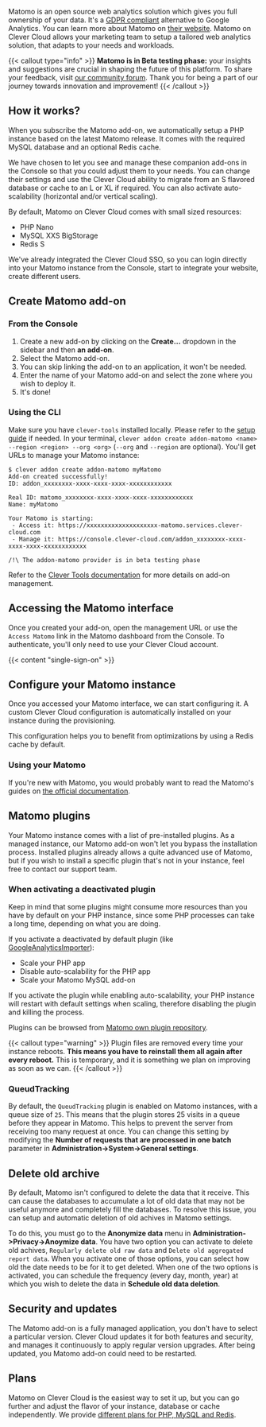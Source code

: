 
Matomo is an open source web analytics solution which gives you full ownership of your data. It's a [GDPR compliant](https://matomo.org/gdpr-analytics) alternative to Google Analytics. You can learn more about Matomo on [their website](https://matomo.org). Matomo on Clever Cloud allows your marketing team to setup a tailored web analytics solution, that adapts to your needs and workloads.

{{< callout type="info" >}}
**Matomo is in Beta testing phase:** your insights and suggestions are crucial in shaping the future of this platform.
To share your feedback, visit [our community forum](https://github.com/CleverCloud/Community/discussions/categories/matomo).
Thank you for being a part of our journey towards innovation and improvement!
{{< /callout >}}

## How it works?

When you subscribe the Matomo add-on, we automatically setup a PHP instance based on the latest Matomo release. It comes with the required MySQL database and an optional Redis cache.

We have chosen to let you see and manage these companion add-ons in the Console so that you could adjust them to your needs. You can change their settings and use the Clever Cloud ability to migrate from an S flavored database or cache to an L or XL if required. You can also activate auto-scalability (horizontal and/or vertical scaling).

By default, Matomo on Clever Cloud comes with small sized resources:

- PHP Nano
- MySQL XXS BigStorage
- Redis S

We've already integrated the Clever Cloud SSO, so you can login directly into your Matomo instance from the Console, start to integrate your website, create different users.

## Create Matomo add-on

### From the Console

1. Create a new add-on by clicking on the **Create…** dropdown in the sidebar and then **an add-on**.
2. Select the Matomo add-on.
3. You can skip linking the add-on to an application, it won't be needed.
4. Enter the name of your Matomo add-on and select the zone where you wish to deploy it.
5. It's done!

### Using the CLI

Make sure you have `clever-tools` installed locally. Please refer to the [setup guide](/developers/doc/cli/install/) if needed. In your terminal, `clever addon create addon-matomo <name> --region <region> --org <org>` (`--org` and `--region` are optional). You'll get URLs to manage your Matomo instance:

```
$ clever addon create addon-matomo myMatomo
Add-on created successfully!
ID: addon_xxxxxxxx-xxxx-xxxx-xxxx-xxxxxxxxxxxx

Real ID: matomo_xxxxxxxx-xxxx-xxxx-xxxx-xxxxxxxxxxxx
Name: myMatomo

Your Matomo is starting:
 - Access it: https://xxxxxxxxxxxxxxxxxxxx-matomo.services.clever-cloud.com
 - Manage it: https://console.clever-cloud.com/addon_xxxxxxxx-xxxx-xxxx-xxxx-xxxxxxxxxxxx

/!\ The addon-matomo provider is in beta testing phase
```

Refer to the [Clever Tools documentation](/developers/doc/cli/addons/) for more details on add-on management.

## Accessing the Matomo interface

Once you created your add-on, open the management URL or use the `Access Matomo` link in the Matomo dashboard from the Console. To authenticate, you'll only need to use your Clever Cloud account.

{{< content "single-sign-on" >}}

## Configure your Matomo instance

Once you accessed your Matomo interface, we can start configuring it. A custom Clever Cloud configuration is automatically installed on your instance during the provisioning.

This configuration helps you to benefit from optimizations by using a Redis cache by default.

### Using your Matomo

If you're new with Matomo, you would probably want to read the Matomo's guides on [the official documentation](https://matomo.org/guides/).

## Matomo plugins

Your Matomo instance comes with a list of pre-installed plugins. As a managed instance, our Matomo add-on won't let you bypass the installation process. Installed plugins already allows a quite advanced use of Matomo, but if you wish to install a specific plugin that's not in your instance, feel free to contact our support team.

### When activating a deactivated plugin

Keep in mind that some plugins might consume more resources than you have by default on your PHP instance, since some PHP processes can take a long time, depending on what you are doing.

If you activate a deactivated by default plugin (like [GoogleAnalyticsImporter](https://matomo.org/guide/installation-maintenance/import-google-analytics/)):

- Scale your PHP app
- Disable auto-scalability for the PHP app
- Scale your Matomo MySQL add-on

If you activate the plugin while enabling auto-scalability, your PHP instance will restart with default settings when scaling, therefore disabling the plugin and killing the process.

Plugins can be browsed from [Matomo own plugin repository](https://plugins.matomo.org/).

{{< callout type="warning" >}}
Plugin files are removed every time your instance reboots. **This means you have to reinstall them all again after every reboot.** This is temporary, and it is something we plan on improving as soon as we can.
{{< /callout >}}

### QueudTracking

By default, the `QueudTracking` plugin is enabled on Matomo instances, with a queue size of `25`. This means that the plugin stores 25 visits in a queue before they appear in Matomo. This helps to prevent the server from receiving too many request at once. You can change this setting by modifying the **Number of requests that are processed in one batch** parameter in **Administration->System->General settings**.

## Delete old archive

By default, Matomo isn't configured to delete the data that it receive. This can cause the databases to accumulate a lot of old data that may not be useful anymore and completely fill the databases.
To resolve this issue, you can setup and automatic deletion of old achives in Matomo settings.

To do this, you must go to the **Anonymize data** menu in **Administration->Privacy->Anoymize data**. You have two option you can activate to delete old achives, `Regularly delete old raw data` and `Delete old aggregated report data`. When you activate one of those options, you can select how old the date needs to be for it to get deleted. When one of the two options is activated, you can schedule the frequency (every day, month, year) at which you wish to delete the data in **Schedule old data deletion**.

## Security and updates

The Matomo add-on is a fully managed application, you don't have to select a particular version. Clever Cloud updates it for both features and security, and manages it continuously to apply regular version upgrades. After being updated, you Matomo add-on could need to be restarted.

## Plans

Matomo on Clever Cloud is the easiest way to set it up, but you can go further and adjust the flavor of your instance, database or cache independently. We provide [different plans for PHP, MySQL and Redis](https://www.clever-cloud.com/pricing/).


